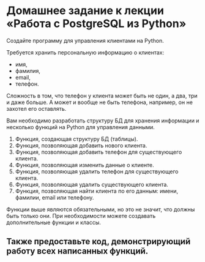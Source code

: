 # Домашнее задание к лекции «Работа с PostgreSQL из Python»

Создайте программу для управления клиентами на Python.

Требуется хранить персональную информацию о клиентах:

- имя,
- фамилия,
- email,
- телефон.

Сложность в том, что телефон у клиента может быть не один, а два, три и даже больше. А может и вообще не быть телефона, например, он не захотел его оставлять.

Вам необходимо разработать структуру БД для хранения информации и несколько функций на Python для управления данными.

1. Функция, создающая структуру БД (таблицы).
1. Функция, позволяющая добавить нового клиента.
1. Функция, позволяющая добавить телефон для существующего клиента.
1. Функция, позволяющая изменить данные о клиенте.
1. Функция, позволяющая удалить телефон для существующего клиента.
1. Функция, позволяющая удалить существующего клиента.
1. Функция, позволяющая найти клиента по его данным: имени, фамилии, email или телефону.

Функции выше являются обязательными, но это не значит, что должны быть только они. При необходимости можете создавать дополнительные функции и классы.

Также предоставьте код, демонстрирующий работу всех написанных функций.
---



